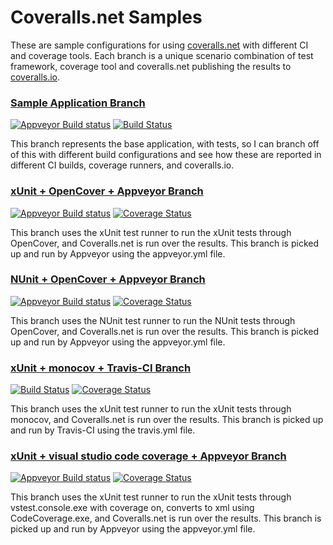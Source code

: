 Coveralls.net Samples
=====================

These are sample configurations for using [coveralls.net](https://github.com/csMACnz/Coveralls.net) with different CI and coverage tools. Each branch is a unique scenario combination of test framework, coverage tool and coveralls.net publishing the results to [coveralls.io](https://coveralls.io/).

### [Sample Application Branch](https://github.com/csMACnz/Coveralls.net-Samples/tree/sample-application) ###
[![Appveyor Build status](https://ci.appveyor.com/api/projects/status/v4m661b28npr789g/branch/sample-application?svg=true)](https://ci.appveyor.com/project/MarkClearwater/coveralls-net-samples/branch/sample-application)
[![Build Status](https://travis-ci.org/csMACnz/Coveralls.net-Samples.svg?branch=sample-application)](https://travis-ci.org/csmacnz/Coveralls.net-Samples)

This branch represents the base application, with tests, so I can branch off of this with different build configurations and see how these are reported in different CI builds, coverage runners, and coveralls.io.

### [xUnit + OpenCover + Appveyor Branch](https://github.com/csMACnz/Coveralls.net-Samples/tree/xunit-opencover-appveyor) ###
[![Appveyor Build status](https://ci.appveyor.com/api/projects/status/v4m661b28npr789g/branch/xunit-opencover-appveyor?svg=true)](https://ci.appveyor.com/project/MarkClearwater/coveralls-net-samples/branch/xunit-opencover-appveyor)
[![Coverage Status](https://coveralls.io/repos/csMACnz/Coveralls.net-Samples/badge.svg?branch=xunit-opencover-appveyor)](https://coveralls.io/r/csMACnz/Coveralls.net-Samples?branch=xunit-opencover-appveyor)

This branch uses the xUnit test runner to run the xUnit tests through OpenCover, and Coveralls.net is run over the results.  This branch is picked up and run by Appveyor using the appveyor.yml file.

### [NUnit + OpenCover + Appveyor Branch](https://github.com/csMACnz/Coveralls.net-Samples/tree/nunit-opencover-appveyor) ###
[![Appveyor Build status](https://ci.appveyor.com/api/projects/status/v4m661b28npr789g/branch/nunit-opencover-appveyor?svg=true)](https://ci.appveyor.com/project/MarkClearwater/coveralls-net-samples/branch/nunit-opencover-appveyor)
[![Coverage Status](https://coveralls.io/repos/csMACnz/Coveralls.net-Samples/badge.svg?branch=nunit-opencover-appveyor)](https://coveralls.io/r/csMACnz/Coveralls.net-Samples?branch=nunit-opencover-appveyor)

This branch uses the NUnit test runner to run the NUnit tests through OpenCover, and Coveralls.net is run over the results.  This branch is picked up and run by Appveyor using the appveyor.yml file.

### [xUnit + monocov + Travis-CI Branch](https://github.com/csMACnz/Coveralls.net-Samples/tree/xunit-monocov-travisci) ###
[![Build Status](https://travis-ci.org/csMACnz/Coveralls.net-Samples.svg?branch=xunit-monocov-travisci)](https://travis-ci.org/csMACnz/Coveralls.net-Samples)
[![Coverage Status](https://coveralls.io/repos/csMACnz/Coveralls.net-Samples/badge.svg?branch=xunit-monocov-travisci)](https://coveralls.io/r/csMACnz/Coveralls.net-Samples?branch=xunit-monocov-travisci)

This branch uses the xUnit test runner to run the xUnit tests through monocov, and Coveralls.net is run over the results.  This branch is picked up and run by Travis-CI using the travis.yml file.


### [xUnit + visual studio code coverage + Appveyor Branch](https://github.com/csMACnz/Coveralls.net-Samples/tree/xunit-dynamiccodecoverage-appveyor) ###
[![Appveyor Build status](https://ci.appveyor.com/api/projects/status/v4m661b28npr789g/branch/xunit-dynamiccodecoverage-appveyor?svg=true)](https://ci.appveyor.com/project/MarkClearwater/coveralls-net-samples/branch/xunit-dynamiccodecoverage-appveyor)
[![Coverage Status](https://coveralls.io/repos/csMACnz/Coveralls.net-Samples/badge.svg?branch=xunit-dynamiccodecoverage-appveyor)](https://coveralls.io/r/csMACnz/Coveralls.net-Samples?branch=xunit-dynamiccodecoverage-appveyor)

This branch uses the xUnit test runner to run the xUnit tests through vstest.console.exe with coverage on, converts to xml using CodeCoverage.exe, and Coveralls.net is run over the results.  This branch is picked up and run by Appveyor using the appveyor.yml file.
